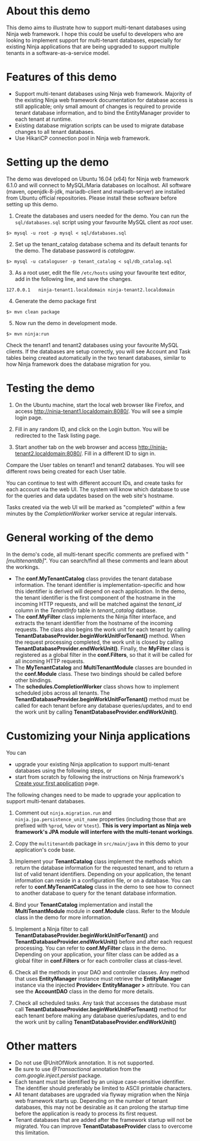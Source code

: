 # About this demo

This demo aims to illustrate how to support multi-tenant databases using Ninja web framework. I hope this could be useful to developers who are looking to implement support for multi-tenant databases, especially for existing Ninja applications that are being upgraded to support multiple tenants in a software-as-a-service model.

# Features of this demo

- Support multi-tenant databases using Ninja web framework. Majority of the existing Ninja web framework documentation for database access is still applicable; only small amount of changes is required to provide tenant database information, and to bind the EntityManager provider to each tenant at runtime.
- Existing database migration scripts can be used to migrate database changes to all tenant databases.
- Use HikariCP connection pool in Ninja web framework.

# Setting up the demo

The demo was developed on Ubuntu 16.04 (x64) for Ninja web framework 6.1.0 and will connect to MySQL/Maria databases on localhost. All software (maven, openjdk-8-jdk, mariadb-client and mariadb-server) are installed from Ubuntu official repositories. Please install these software before setting up this demo.

1.  Create the databases and users needed for the demo. You can run the ```sql/databases.sql``` script using your favourite MySQL client as *root* user.
```
$> mysql -u root -p mysql < sql/databases.sql
```

2. Set up the tenant_catalog database schema and its default tenants for the demo. The database password is *catalogpw*.
```
$> mysql -u cataloguser -p tenant_catalog < sql/db_catalog.sql
```

3. As a root user, edit the file ```/etc/hosts``` using your favourite text editor, add in the following line, and save the changes.
```
127.0.0.1	ninja-tenant1.localdomain ninja-tenant2.localdomain
```

4. Generate the demo package first
```
$> mvn clean package
```

5. Now run the demo in development mode.
```
$> mvn ninja:run
```

Check the tenant1 and tenant2 databases using your favourite MySQL clients. If the databases are setup correctly, you will see Account and Task tables being created automatically in the two tenant databases, similar to how Ninja framework does the database migration for you.

# Testing the demo

1. On the Ubuntu machine, start the local web browser like Firefox, and access http://ninja-tenant1.localdomain:8080/. You will see a simple login page.

2. Fill in any random ID, and click on the Login button. You will be redirected to the Task listing page.

3. Start another tab on the web browser and access http://ninja-tenant2.localdomain:8080/. Fill in a different ID to sign in.

Compare the User tables on tenant1 and tenant2 databases. You will see different rows being created for each User table.

You can continue to test with different account IDs, and create tasks for each account via the web UI. The system will know which database to use for the queries and data updates based on the web site's hostname.

Tasks created via the web UI will be marked as "completed" within a few minutes by the *CompletionWorker* worker service at regular intervals.

# General working of the demo

In the demo's code, all multi-tenant specific comments are prefixed with "*[multitenantdb]*". You can search/find all these comments and learn about the workings.

- The **conf.MyTenantCatalog** class provides the tenant database information. The tenant identifier is implementation-specific and how this identifier is derived will depend on each application. In the demo, the tenant identifier is the first component of the hostname in the incoming HTTP requests, and will be matched against the *tenant_id* column in the *TenantInfo* table in *tenant_catalog* datbase.
- The **conf.MyFilter** class implements the Ninja filter interface, and extracts the tenant identifier from the hostname of the incoming requests. The class also begins the work unit for each tenant by calling **TenantDatabaseProvider.beginWorkUnitForTenant()** method. When the request processing completed, the work unit is closed by calling **TenantDatabaseProvider.endWorkUnit()**. Finally, the **MyFilter** class is registered as a global filter in the **conf.Filters**, so that it will be called for all incoming HTTP requests.
- The **MyTenantCatalog** and **MultiTenantModule** classes are bounded in the **conf.Module** class. These two bindings should be called before other bindings.
- The **schedules.CompletionWorker** class shows how to implement scheduled jobs across all tenants. The **TenantDatabaseProvider.beginWorkUnitForTenant()** method must be called for each tenant before any database queries/updates, and to end the work unit by calling  **TenantDatabaseProvider.endWorkUnit()**.

# Customizing your Ninja applications

You can
- upgrade your existing Ninja application to support multi-tenant databases using the following steps, or
- start from scratch by following the instructions on Ninja framework's [Create your first application](http://www.ninjaframework.org/documentation/getting_started/create_your_first_application.html) page.

The following changes need to be made to upgrade your application to support multi-tenant databases.

1. Comment out ```ninja.migration.run``` and ```ninja.jpa.persistence_unit_name``` properties (including those that are prefixed with ```%prod```, ```%dev``` or ```%test```). **This is very important as Ninja web framework's JPA module will interfere with the multi-tenant workings**.

2. Copy the ```multitenantdb``` package in ```src/main/java``` in this demo to your application's code base.

3. Implement your **TenantCatalog** class implement the methods which return the database information for the requested tenant, and to return a list of valid tenant identifiers. Depending on your application, the tenant information can reside in a configuration file, or on a database. You can refer to **conf.MyTenantCatalog** class in the demo to see how to connect to another database to query for the tenant database information.

4. Bind your **TenantCatalog** implementation and install the **MultiTenantModule** module in **conf.Module** class. Refer to the Module class in the demo for more information.

5. Implement a Ninja filter to call **TenantDatabaseProvider.beginWorkUnitForTenant()** and **TenantDatabaseProvider.endWorkUnit()** before and after each request processing. You can refer to **conf.MyFilter** class in the demo. Depending on your application, your filter class can be added as a global filter in **conf.Filters** or for each controller class at class-level.

6. Check all the methods in your DAO and controller classes. Any method that uses **EntityManager** instance must retrieve the **EntityManager** instance via the injected **Provider< EntityManager >** attribute. You can see the **AccountDAO** class in the demo for more details.

7. Check all scheduled tasks. Any task that accesses the database must call **TenantDatabaseProvider.beginWorkUnitForTenant()** method for each tenant before making any database queries/updates, and to end the work unit by calling  **TenantDatabaseProvider.endWorkUnit()**

# Other matters

- Do not use @UnitOfWork annotation. It is not supported.
- Be sure to use *@Transactional* annotation from the *com.google.inject.persist* package.
- Each tenant must be identified by an unique case-sensitive identifier. The identifier should preferably be limited to ASCII printable characters.
- All tenant databases are upgraded via flyway migration when the Ninja web framework starts up. Depending on the number of tenant databases, this may not be desirable as it can prolong the startup time before the application is ready to process its first request.
- Tenant databases that are added after the framework startup will not be migrated. You can improve **TenantDatabaseProvider** class to overcome this limitation.
